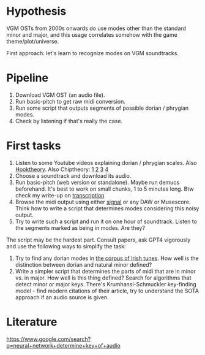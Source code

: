# Hypothesis

VGM OSTs from 2000s onwards do use modes other than the standard minor and major, and this usage correlates somehow with the game theme/plot/universe.

First approach: let's learn to recognize modes on VGM soundtracks.

# Pipeline
1. Download VGM OST (an audio file).
2. Run basic-pitch to get raw midi conversion.
3. Run some script that outputs segments of possible dorian / phrygian modes.
4. Check by listening if that's really the case.

# First tasks
1. Listen to some Youtube videos explaining dorian / phrygian scales. Also [Hooktheory](https://book-two.hooktheory.com/section/dorian-mode). Also Chiptheory: [1](https://vpavlenko.github.io/chiptheory/search/scale/phrygian) [2](https://vpavlenko.github.io/chiptheory/search/scale/dorian) [3](https://vpavlenko.github.io/chiptheory/search/harmony/dorian_shuttle) [4](https://vpavlenko.github.io/chiptheory/search/harmony/phrygian_shuttle)
2. Choose a soundtrack and download its audio.
3. Run basic-pitch (web version or standalone). Maybe run demucs beforehand. It's best to work on small chunks, 1 to 5 minutes long. Btw check my write-up on [transcription](https://github.com/vpavlenko/study-music/blob/main/parts/transcription.md)
4. Browse the midi output using either [signal](https://signal.vercel.app/) or any DAW or Musescore. Think how to write a script that determines modes considering this noisy output.
5. Try to write such a script and run it on one hour of soundtrack. Listen to the segments marked as being in modes. Are they?

The script may be the hardest part. Consult papers, ask GPT4 vigorously and use the following ways to simplify the task:
1. Try to find any dorian modes in [the corpus of Irish tunes](http://www.oldmusicproject.com/oneils1.html). How well is the distinction between dorian and natural minor defined?
2. Write a simpler script that determines the parts of midi that are in minor vs. in major. How well is this thing defined? Search for algorithms that detect minor or major keys. There's Krumhansl-Schmuckler key-finding model - find modern citations of their article, try to understand the SOTA approach if an audio source is given.

# Literature
https://www.google.com/search?q=neural+network+determine+key+of+audio
